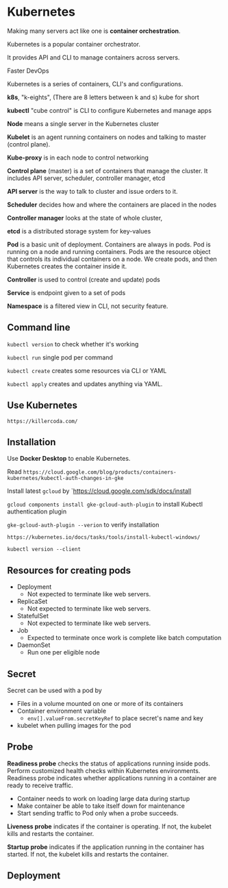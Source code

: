 # Kubernetes

Making many servers act like one is **container orchestration**.

Kubernetes is a popular container orchestrator.

It provides API and CLI to manage containers across servers.

Faster DevOps

Kubernetes is a series of containers, CLI's and configurations.

**k8s**, "k-eights", (There are 8 letters between k and s) kube for short

**kubectl** "cube control" is CLI to configure Kubernetes and manage apps

**Node** means a single server in the Kubernetes cluster

**Kubelet** is an agent running containers on nodes and talking to master (control plane).

**Kube-proxy** is in each node to control networking

**Control plane** (master) is a set of containers that manage the cluster. It includes API server, scheduler, controller
manager, etcd

**API server** is the way to talk to cluster and issue orders to it.

**Scheduler** decides how and where the containers are placed in the nodes

**Controller manager** looks at the state of whole cluster,

**etcd** is a distributed storage system for key-values

**Pod** is a basic unit of deployment. Containers are always in pods. Pod is running on a node and running containers.
Pods are the resource object that controls its individual containers on a node. We create pods, and then Kubernetes 
creates the container inside it.

**Controller** is used to control (create and update) pods

**Service** is endpoint given to a set of pods

**Namespace** is a filtered view in CLI, not security feature.

## Command line

`kubectl version` to check whether it's working

`kubectl run` single pod per command

`kubectl create` creates some resources via CLI or YAML

`kubectl apply` creates and updates anything via YAML.

## Use Kubernetes

`https://killercoda.com/`

## Installation

Use **Docker Desktop** to enable Kubernetes.

Read `https://cloud.google.com/blog/products/containers-kubernetes/kubectl-auth-changes-in-gke`

Install latest `gcloud` by `https://cloud.google.com/sdk/docs/install

`gcloud components install gke-gcloud-auth-plugin` to install Kubectl authentication plugin

`gke-gcloud-auth-plugin --verion` to verify installation

`https://kubernetes.io/docs/tasks/tools/install-kubectl-windows/`

`kubectl version --client`

## Resources for creating pods

- Deployment
  - Not expected to terminate like web servers.
- ReplicaSet
    - Not expected to terminate like web servers.
- StatefulSet
    - Not expected to terminate like web servers.
- Job
  - Expected to terminate once work is complete like batch computation
- DaemonSet
  - Run one per eligible node

## Secret

Secret can be used with a pod by

- Files in a volume mounted on one or more of its containers
- Container environment variable
  - `env[].valueFrom.secretKeyRef` to place secret's name and key
- kubelet when pulling images for the pod

## Probe

**Readiness probe** checks the status of applications running inside pods. Perform customized health checks within Kubernetes environments.
Readiness probe indicates whether applications running in a container are ready to receive traffic.

- Container needs to work on loading large data during startup
- Make container be able to take itself down for maintenance
- Start sending traffic to Pod only when a probe succeeds.

**Liveness probe** indicates if the container is operating. If not, the kubelet kills and restarts the container.

**Startup probe** indicates if the application running in the container has started. If not, the kubelet kills and restarts
the container.

## Deployment



